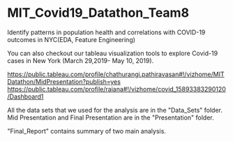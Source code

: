 # MIT_Covid19_Datathon_Team8
 Identify patterns in population health and correlations with COVID-19 outcomes in NYC(EDA, Feature Engineering)
 
 
 You can also checkout our tableau visualization tools to explore Covid-19 cases in New York (March 29,2019- May 10, 2019).
 
 https://public.tableau.com/profile/chathurangi.pathiravasan#!/vizhome/MITDatathon/MidPresentation?publish=yes
 https://public.tableau.com/profile/raiana#!/vizhome/covid_15893383290120/Dashboard1
 
 All the data sets that we used for the analysis are in the "Data_Sets" folder. 
 Mid Presentation and Final Presentation are in the "Presentation" folder. 
 
 "Final_Report" contains summary of two main analysis. 
